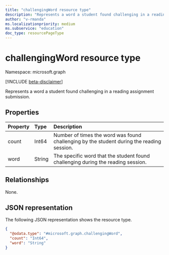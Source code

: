 ```yaml
---
title: "challengingWord resource type"
description: "Represents a word a student found challenging in a reading assignment submission."
author: "v-rmanda"
ms.localizationpriority: medium
ms.subservice: "education"
doc_type: resourcePageType
---
```


# challengingWord resource type

Namespace: microsoft.graph

[!INCLUDE [beta-disclaimer](../../includes/beta-disclaimer.md)]

Represents a word a student found challenging in a reading assignment submission.

## Properties
|Property|Type|Description|
|:---|:---|:---|
|count|Int64|Number of times the word was found challenging by the student during the reading session.|
|word|String|The specific word that the student found challenging during the reading session.|

## Relationships
None.

## JSON representation
The following JSON representation shows the resource type.
<!-- {
  "blockType": "resource",
  "@odata.type": "microsoft.graph.challengingWord"
}
-->
``` json
{
  "@odata.type": "#microsoft.graph.challengingWord",
  "count": "Int64",
  "word": "String" 
}
```

